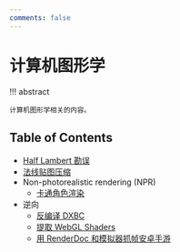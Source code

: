 ```yaml
---
comments: false
---
```


# 计算机图形学

!!! abstract

    计算机图形学相关的内容。

## Table of Contents

- [Half Lambert 勘误](half-lambert-corrigenda.md)
- [法线贴图压缩](normal-map-compression.md)
- Non-photorealistic rendering (NPR)
    - [卡通角色渲染](npr/character.md)
- 逆向
    - [反编译 DXBC](reverse/decompile-dxbc.md)
    - [提取 WebGL Shaders](reverse/dump-webgl-shaders.md)
    - [用 RenderDoc 和模拟器抓帧安卓手游](reverse/renderdoc-capture-frame-in-emulator.md)